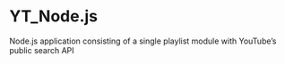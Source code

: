 # YT_Node.js
Node.js application consisting of a single playlist module with YouTube’s public search API
